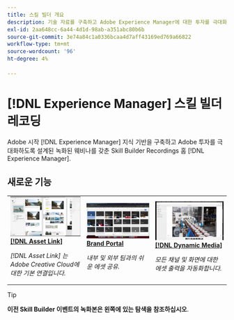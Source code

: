 ```yaml
---
title: 스킬 빌더 개요
description: 기술 자료를 구축하고 Adobe Experience Manager에 대한 투자를 극대화하기 위해 녹화된 웨비나 시리즈
exl-id: 2aa648cc-6a44-4d1d-98ab-a351abc80b6b
source-git-commit: 3e74a84c1a0336bcaa4d7aff43169ed769a66822
workflow-type: tm+mt
source-wordcount: '96'
ht-degree: 4%

---
```


# [!DNL Experience Manager] 스킬 빌더 레코딩

Adobe 시작 [!DNL Experience Manager] 지식 기반을 구축하고 Adobe 투자를 극대화하도록 설계된 녹화된 웨비나를 갖춘 Skill Builder Recordings 홈 [!DNL Experience Manager].

## 새로운 기능

<table>
<tr>
  <td>
    <a href="https://experienceleague.adobe.com/en/docs/experience-manager-skill-builder/skill-builder/2020/asset-link">
      <img alt="[!DNL Asset Link]" src="assets/332127.jpeg" />
    </a>
    <div>
      <a href="https://experienceleague.adobe.com/en/docs/experience-manager-skill-builder/skill-builder/2020/asset-link">
    <strong>[!DNL Asset Link]</strong>
    </a>
    </div>
    <p>
    <em>[!DNL Asset Link] 는 Adobe Creative Cloud에 대한 기본 연결입니다.</em>
    <p>
  </td>
  <td>
    <a href="https://experienceleague.adobe.com/en/docs/experience-manager-skill-builder/skill-builder/2020/brand-portal">
    <img alt="Brand Portal" src="assets/332133.jpeg" />
    </a>
    <div>
    <a href="https://experienceleague.adobe.com/en/docs/experience-manager-skill-builder/skill-builder/2020/brand-portal">
    <strong>Brand Portal</strong>
    </a>
    </div>
    <p>
    <em>내부 및 외부 팀과의 쉬운 에셋 공유.</em>
    </p>
  </td>
  <td>
    <a href="https://experienceleague.adobe.com/en/docs/experience-manager-skill-builder/skill-builder/2020/dynamic-media">
      <img alt="[!DNL Dynamic Media]" src="assets/332132.jpeg" />
    </a>
     <div>
      <a href="https://experienceleague.adobe.com/en/docs/experience-manager-skill-builder/skill-builder/2020/dynamic-media">
        <strong>[!DNL Dynamic Media]</strong>
      </a>
    </div>
    <p>
    <em>모든 채널 및 화면에 대한 에셋 출력을 자동화합니다.</em>
    <p>
  </td>
</tr>
</table>

>[!TIP]
>
>**이전 Skill Builder 이벤트의 녹화본은 왼쪽에 있는 탐색을 참조하십시오**.
